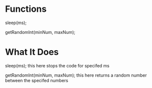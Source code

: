 # Functions
sleep(ms);

getRandomInt(minNum, maxNum);

# What It Does
sleep(ms); this here stops the code for specifed ms

getRandomInt(minNum, maxNum); this here returns a random number between the specifed numbers
